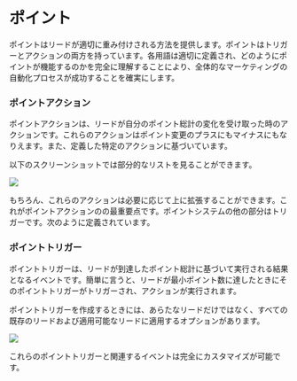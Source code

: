 # ポイント

ポイントはリードが適切に重み付けされる方法を提供します。ポイントはトリガーとアクションの両方を持っています。各用語は適切に定義され、どのようにポイントが機能するのかを完全に理解することにより、全体的なマーケティングの自動化プロセスが成功することを確実にします。

### ポイントアクション

ポイントアクションは、リードが自分のポイント総計の変化を受け取った時のアクションです。これらのアクションはポイント変更のプラスにもマイナスにもなりえます。また、定義した特定のアクションに基づいています。

以下のスクリーンショットでは部分的なリストを見ることができます。

![](http://drop.dbh.li/image/321Y3d113e36/Image%202014-11-18%20at%2011.47.26%20PM.png)

もちろん、これらのアクションは必要に応じて上に拡張することができます。これがポイントアクションのの最重要点です。ポイントシステムの他の部分はトリガーです。次のように定義されています。

### ポイントトリガー

ポイントトリガーは、リードが到達したポイント総計に基づいて実行される結果となるイベントです。簡単に言うと、リードが最小ポイント数に達したときにそのポイントトリガーがトリガーされ、アクションが実行されます。

ポイントトリガーを作成するときには、あらたなリードだけではなく、すべての既存のリードおよび適用可能なリードに適用するオプションがあります。

![](http://drop.dbh.li/image/451T2k3I1M3W/Image%202014-11-18%20at%2011.58.32%20PM.png)

これらのポイントトリガーと関連するイベントは完全にカスタマイズが可能です。
